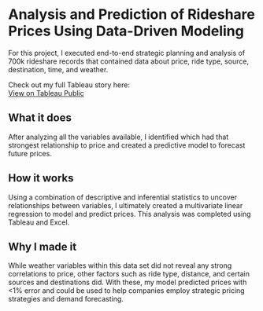 # Analysis and Prediction of Rideshare Prices Using Data-Driven Modeling
For this project, I executed end-to-end strategic planning and analysis of 700k rideshare records that contained data about price, ride type, source, destination, time, and weather.

Check out my full Tableau story here:  
[View on Tableau Public](https://public.tableau.com/views/AnalysisandPredictionofRidesharePricesUsingData-DrivenModeling/Dashboard1?:language=en-US&publish=yes&:sid=&:redirect=auth&:display_count=n&:origin=viz_share_link)

## What it does
After analyzing all the variables available, I identified which had that strongest relationship to price and created a predictive model to forecast future prices.

## How it works
Using a combination of descriptive and inferential statistics to uncover relationships between variables, I ultimately created a multivariate linear regression to model and predict prices.
This analysis was completed using Tableau and Excel.

## Why I made it
While weather variables within this data set did not reveal any strong correlations to price, other factors such as ride type, distance, and certain sources and destinations did.
With these, my model predicted prices with <1% error and could be used to help companies employ strategic pricing strategies and demand forecasting.
